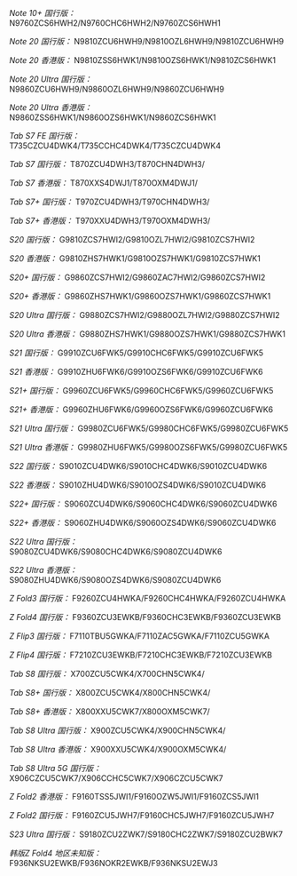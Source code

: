 *Note 10+ 国行版：*
N9760ZCS6HWH2/N9760CHC6HWH2/N9760ZCS6HWH1

*Note 20 国行版：*
N9810ZCU6HWH9/N9810OZL6HWH9/N9810ZCU6HWH9

*Note 20 香港版：*
N9810ZSS6HWK1/N9810OZS6HWK1/N9810ZCS6HWK1

*Note 20 Ultra 国行版：*
N9860ZCU6HWH9/N9860OZL6HWH9/N9860ZCU6HWH9

*Note 20 Ultra 香港版：*
N9860ZSS6HWK1/N9860OZS6HWK1/N9860ZCS6HWK1

*Tab S7 FE 国行版：*
T735CZCU4DWK4/T735CCHC4DWK4/T735CZCU4DWK4

*Tab S7 国行版：*
T870ZCU4DWH3/T870CHN4DWH3/

*Tab S7 香港版：*
T870XXS4DWJ1/T870OXM4DWJ1/

*Tab S7+ 国行版：*
T970ZCU4DWH3/T970CHN4DWH3/

*Tab S7+ 香港版：*
T970XXU4DWH3/T970OXM4DWH3/

*S20 国行版：*
G9810ZCS7HWI2/G9810OZL7HWI2/G9810ZCS7HWI2

*S20 香港版：*
G9810ZHS7HWK1/G9810OZS7HWK1/G9810ZCS7HWK1

*S20+ 国行版：*
G9860ZCS7HWI2/G9860ZAC7HWI2/G9860ZCS7HWI2

*S20+ 香港版：*
G9860ZHS7HWK1/G9860OZS7HWK1/G9860ZCS7HWK1

*S20 Ultra 国行版：*
G9880ZCS7HWI2/G9880OZL7HWI2/G9880ZCS7HWI2

*S20 Ultra 香港版：*
G9880ZHS7HWK1/G9880OZS7HWK1/G9880ZCS7HWK1

*S21 国行版：*
G9910ZCU6FWK5/G9910CHC6FWK5/G9910ZCU6FWK5

*S21 香港版：*
G9910ZHU6FWK6/G9910OZS6FWK6/G9910ZCU6FWK6

*S21+ 国行版：*
G9960ZCU6FWK5/G9960CHC6FWK5/G9960ZCU6FWK5

*S21+ 香港版：*
G9960ZHU6FWK6/G9960OZS6FWK6/G9960ZCU6FWK6

*S21 Ultra 国行版：*
G9980ZCU6FWK5/G9980CHC6FWK5/G9980ZCU6FWK5

*S21 Ultra 香港版：*
G9980ZHU6FWK5/G9980OZS6FWK5/G9980ZCU6FWK5

*S22 国行版：*
S9010ZCU4DWK6/S9010CHC4DWK6/S9010ZCU4DWK6

*S22 香港版：*
S9010ZHU4DWK6/S9010OZS4DWK6/S9010ZCU4DWK6

*S22+ 国行版：*
S9060ZCU4DWK6/S9060CHC4DWK6/S9060ZCU4DWK6

*S22+ 香港版：*
S9060ZHU4DWK6/S9060OZS4DWK6/S9060ZCU4DWK6

*S22 Ultra 国行版：*
S9080ZCU4DWK6/S9080CHC4DWK6/S9080ZCU4DWK6

*S22 Ultra 香港版：*
S9080ZHU4DWK6/S9080OZS4DWK6/S9080ZCU4DWK6

*Z Fold3 国行版：*
F9260ZCU4HWKA/F9260CHC4HWKA/F9260ZCU4HWKA

*Z Fold4 国行版：*
F9360ZCU3EWKB/F9360CHC3EWKB/F9360ZCU3EWKB

*Z Flip3 国行版：*
F7110TBU5GWKA/F7110ZAC5GWKA/F7110ZCU5GWKA

*Z Flip4 国行版：*
F7210ZCU3EWKB/F7210CHC3EWKB/F7210ZCU3EWKB

*Tab S8 国行版：*
X700ZCU5CWK4/X700CHN5CWK4/

*Tab S8+ 国行版：*
X800ZCU5CWK4/X800CHN5CWK4/

*Tab S8+ 香港版：*
X800XXU5CWK7/X800OXM5CWK7/

*Tab S8 Ultra 国行版：*
X900ZCU5CWK4/X900CHN5CWK4/

*Tab S8 Ultra 香港版：*
X900XXU5CWK4/X900OXM5CWK4/

*Tab S8 Ultra 5G 国行版：*
X906CZCU5CWK7/X906CCHC5CWK7/X906CZCU5CWK7

*Z Fold2 香港版：*
F9160TSS5JWI1/F9160OZW5JWI1/F9160ZCS5JWI1

*Z Fold2 国行版：*
F9160ZCU5JWH7/F9160CHC5JWH7/F9160ZCU5JWH7

*S23 Ultra 国行版：*
S9180ZCU2ZWK7/S9180CHC2ZWK7/S9180ZCU2BWK7

*韩版Z Fold4 地区未知版：*
F936NKSU2EWKB/F936NOKR2EWKB/F936NKSU2EWJ3

